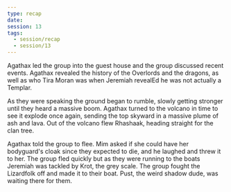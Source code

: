 ```yaml
---
type: recap
date: 
session: 13
tags:
  - session/recap
  - session/13
---
```


Agathax led the group into the guest house and the group discussed recent events. Agathax revealed the history of the Overlords and the dragons, as well as who Tira Moran was when Jeremiah revealEd he was not actually a Templar.

As they were speaking the ground began to rumble, slowly getting stronger until they heard a massive boom. Agathax turned to the volcano in time to see it explode once again, sending the top skyward in a massive plume of ash and lava. Out of the volcano flew Rhashaak, heading straight for the clan tree. 

Agathax told the group to flee. Mim asked if she could have her bodyguard's cloak since they expected to die, and he laughed and threw it to her. The group fled quickly but as they were running to the boats Jeremiah was tackled by Krot, the grey scale. The group fought the Lizardfolk off and made it to their boat. Pust, the weird shadow dude, was waiting there for them. 